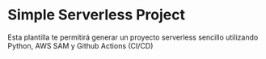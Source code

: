 # Simple Serverless Project

Esta plantilla te permitirá generar un proyecto serverless sencillo utilizando Python, AWS SAM y Github Actions (CI/CD)
